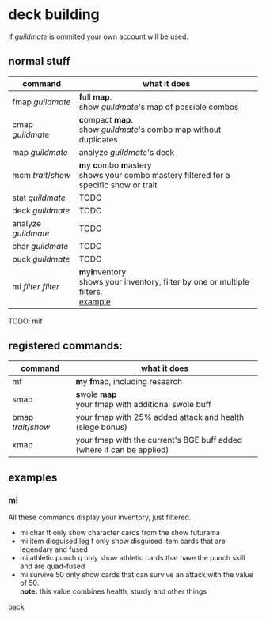 # deck building
If _guildmate_ is ommited your own account will be used.

## normal stuff

| command 				| what it does 									|
| -- | -- |
| fmap _guildmate_    	| **f**ull **map**.<br>show _guildmate_'s map of possible combos 	|
| cmap _guildmate_    	| **c**ompact **map**.<br>show _guildmate_'s combo map without duplicates	|
| map _guildmate_     	| analyze _guildmate_'s deck 					|
| mcm _trait_/_show_ | **m**y **c**ombo **m**astery<br> shows your combo mastery filtered for a specific show or trait |
| stat _guildmate_    	| TODO 											|
| deck _guildmate_    	| TODO 											|
| analyze _guildmate_ 	| TODO 											|
| char _guildmate_    	| TODO 											|
| puck _guildmate_    	| TODO 											|
| mi _filter_ _filter_ | **m**y**i**nventory.<br> shows your inventory, filter by one or multiple filters. <br>[example](#mi_example)|

TODO: mif

## registered commands:

| command 				| what it does 									|
| -- | -- |
| mf | **m**y **f**map, including research|
| smap | **s**wole **map**<br>your fmap with additional swole buff |
| bmap _trait_/_show_ | your fmap with 25% added attack and health (siege bonus)|
| xmap | your fmap with the current's BGE buff added <br>(where it can be applied)|

## examples

### mi <a name="mi_example"></a>
All these commands display your inventory, just filtered.
* mi char ft
  only show character cards from the show futurama
* mi item disguised leg f
  only show disguised item cards that are legendary and fused
* mi athletic punch q
  only show athletic cards that have the punch skill and are quad-fused
* mi survive 50
  only show cards that can survive an attack with the value of 50. <br>**note:** this value combines health, sturdy and other things

[back](index)
<!--stackedit_data:
eyJoaXN0b3J5IjpbLTEzOTEwMDc5ODQsLTExNzQ4NjA5MDQsLT
E2MzUwMDgxMzUsLTk4NjE4NTQ0Nyw5ODUxMjYzNTcsLTEyMjY1
OTkwNTcsLTEzMDU2MjQ4NTIsLTg2NzM4NzIyMywtMTYwNjY4OD
Q5NSw0MDcxMTc2NDMsLTEyMzU4MjYzMDRdfQ==
-->